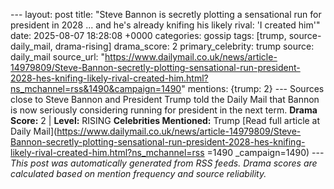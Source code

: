 --- layout: post title: "Steve Bannon is secretly plotting a sensational run for president in 2028 ... and he's already knifing his likely rival: 'I created him'" date: 2025-08-07 18:28:08 +0000 categories: gossip tags: [trump, source-daily_mail, drama-rising] drama_score: 2 primary_celebrity: trump source: daily_mail source_url: "https://www.dailymail.co.uk/news/article-14979809/Steve-Bannon-secretly-plotting-sensational-run-president-2028-hes-knifing-likely-rival-created-him.html?ns_mchannel=rss&1490&campaign=1490" mentions: {trump: 2} --- Sources close to Steve Bannon and President Trump told the Daily Mail that Bannon is now seriously considering running for president in the next term. **Drama Score:** 2 | **Level:** RISING **Celebrities Mentioned:** Trump [Read full article at Daily Mail](https://www.dailymail.co.uk/news/article-14979809/Steve-Bannon-secretly-plotting-sensational-run-president-2028-hes-knifing-likely-rival-created-him.html?ns_mchannel=rss =1490 _campaign=1490) --- *This post was automatically generated from RSS feeds. Drama scores are calculated based on mention frequency and source reliability.*